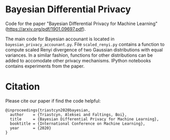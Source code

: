 # Bayesian Differential Privacy
Code for the paper "Bayesian Differential Privacy for Machine Learning" (https://arxiv.org/pdf/1901.09697.pdf).

The main code for Bayesian accounant is located in ``bayesian_privacy_accounant.py``.
File ``scaled_renyi.py`` contains a function to compute scaled Renyi divergence of two Gaussian distributions with equal variances. In a similar fashion, functions for other distributions can be added to accomodate other privacy mechanisms.
IPython notebooks contains experiments from the paper.

# Citation
Please cite our paper if find the code helpful:

```
@inproceedings{triastcyn2020bayesian,
  author    = {Triastcyn, Aleksei and Faltings, Boi},
  title     = {Bayesian Differential Privacy for Machine Learning},
  booktitle = {International Conference on Machine Learning},
  year      = {2020}
}
```
